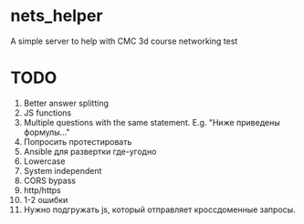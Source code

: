 # nets_helper
A simple server to help with CMC 3d course networking test

# TODO
1. Better answer splitting
2. JS functions
3. Multiple questions with the same statement. E.g. "Ниже приведены формулы..."
4. Попросить протестировать
5. Ansible для развертки где-угодно
6. Lowercase
7. System independent
8. CORS bypass
9. http/https
10. 1-2 ошибки
11. Нужно подгружать js, который отправляет кроссдоменные запросы.
